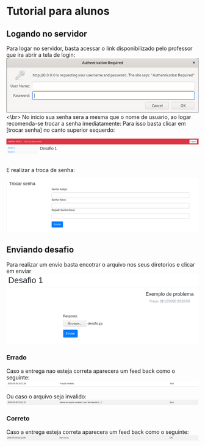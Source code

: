 # Tutorial para alunos

## Logando no servidor

Para logar no servidor, basta acessar o link disponibilizado pelo professor que ira abrir a tela de login:
![](Imagens/Tela_login.png)
<\br>
No inicio sua senha sera a mesma que o nome de usuario, ao logar recomenda-se trocar a senha imediatamente:
Para isso basta clicar em [trocar senha] no canto superior esquerdo:

![](Imagens/Troca_senha0.png)

</br>
E realizar a troca de senha:

![](Imagens/Troca_senha1.png)


## Enviando desafio
Para realizar um envio basta encotrar o arquivo nos seus diretorios e clicar em enviar
![](Imagens/Envio0.png)

### Errado
Caso a entrega nao esteja correta aparecera um feed back como o seguinte:
![](Imagens/Envio_Errado.png )


Ou caso o arquivo seja invalido:
![](Imagens/Envio_Invalido.png)

### Correto
Caso a entrega esteja correta aparecera um feed back como o seguinte:
![](Imagens/Envio_Correto.png)